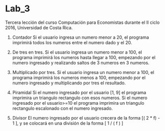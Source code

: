 # Lab_3
Tercera lección del curso Computación para Economistas durante el II ciclo 2016, Universidad de Costa Rica.
1. Contador
Si el usuario ingresa un numero menor a 20, el programa imprimirá todos los numeros entre el numero dado y el 20.

2. De tres en tres.
Si el usuario ingresa un numero menor a 100, el programa imprimirá los numeros hasta llegar a 100, empezando por el numero ingresado y realizando saltos de 3 numeros en 3 numeros.

3. Multiplicado por tres.
Si el usuario ingresa un numero menor a 100, el programa imprimirá los numeros menos a 100, empezando por el numero ingresado y multiplicando por tres el resultado.

4. Piramidal
Si el numero ingresado por el usuario [1, 9] el programa imprimira un triangulo rectangulo con esos numeros.
Si el numero ingresado por el usuario>=10 el programa imprimira un triangulo rectangulo escalonado con el numero ingresado.

5. Divisor
El numero ingresado por el usuario crecera de la forma [( 2 * f) - 1 ], y se colocará en una división de la forma [ 1 / ( f ) ]
